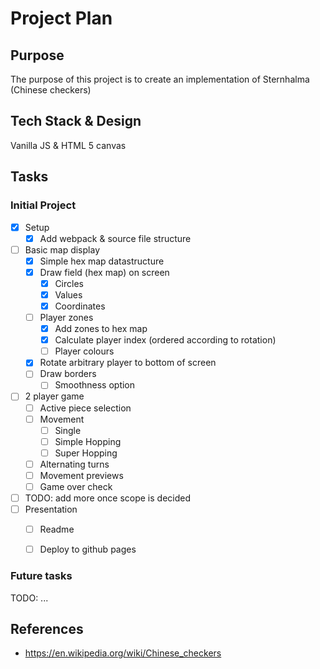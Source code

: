 # Project Plan

## Purpose
The purpose of this project is to create an implementation of Sternhalma (Chinese checkers)


## Tech Stack & Design
Vanilla JS & HTML 5 canvas


## Tasks
### Initial Project
- [x] Setup
    - [x] Add webpack & source file structure
- [ ] Basic map display
    - [x] Simple hex map datastructure
    - [x] Draw field (hex map) on screen
        - [x] Circles
        - [x] Values
        - [x] Coordinates
    - [ ] Player zones
        - [x] Add zones to hex map
        - [x] Calculate player index (ordered according to rotation)
        - [ ] Player colours
    - [x] Rotate arbitrary player to bottom of screen
    - [ ] Draw borders
        - [ ] Smoothness option
- [ ] 2 player game
    - [ ] Active piece selection
    - [ ] Movement
        - [ ] Single
        - [ ] Simple Hopping
        - [ ] Super Hopping
    - [ ] Alternating turns
    - [ ] Movement previews
    - [ ] Game over check
- [ ] TODO: add more once scope is decided
- [ ] Presentation
    - [ ] Readme
    - [ ] Deploy to github pages


### Future tasks
TODO: ...

## References
- https://en.wikipedia.org/wiki/Chinese_checkers
